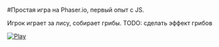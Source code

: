 #Простая игра на Phaser.io, первый опыт с JS. 

Игрок играет за лису, собирает грибы. TODO: сделать эффект грибов

<p><a href="https://nerolis.github.io/fox-and-shrooms.game/"><img src="https://cdn.brainpop.com/assets/images/btn_playgame.png" alt="Play"></a></p>
